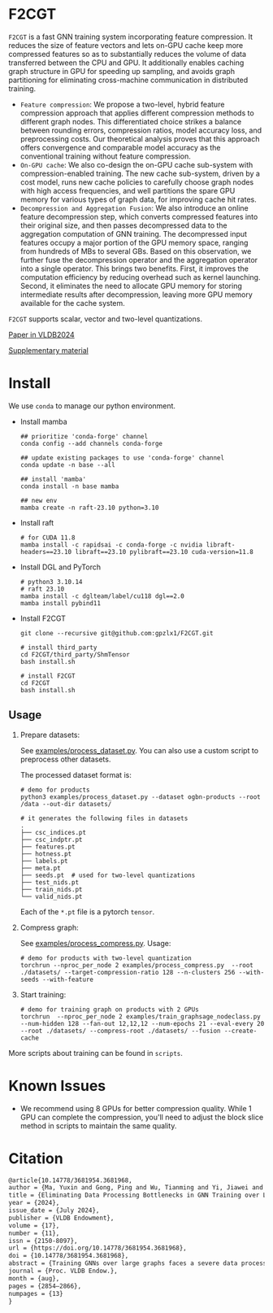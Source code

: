 # F2CGT

`F2CGT` is a fast GNN training system incorporating feature compression. It reduces the size of feature vectors and lets on-GPU cache keep more compressed features so as to substantially reduces the volume of data transferred between the CPU and GPU. It additionally enables caching graph structure in GPU for speeding up sampling, and avoids graph partitioning for eliminating cross-machine communication in distributed training. 

* `Feature compression`: We propose a two-level, hybrid feature compression approach that applies different compression methods to different graph nodes. This differentiated choice strikes a balance between rounding errors, compression ratios, model accuracy loss, and  preprocessing costs. Our theoretical analysis proves that this approach offers convergence and comparable model accuracy as the conventional training without feature compression.
* `On-GPU cache`: We also co-design the on-GPU cache sub-system with compression-enabled training. The new cache sub-system, driven by a cost model, runs new cache policies to carefully choose graph nodes with high access frequencies, and well partitions the spare GPU memory for various types of graph data, for improving cache hit rates.
* `Decompression and Aggregation Fusion`: We also introduce an online feature decompression step, which converts compressed features into their original size, and then passes decompressed data to the aggregation computation of GNN training. The decompressed input features occupy a major portion of the GPU memory space, ranging from hundreds of MBs to several GBs. Based on this observation, we further fuse the decompression operator and the aggregation operator into a single operator. This brings two benefits. First, it improves the computation efficiency by reducing overhead such as kernel launching. Second, it eliminates the need to allocate GPU memory for storing intermediate results after decompression, leaving more GPU memory available for the cache system.

`F2CGT` supports scalar, vector and two-level quantizations.

[Paper in VLDB2024](https://dl.acm.org/doi/10.14778/3681954.3681968)

[Supplementary material](https://github.com/gpzlx1/F2CGT-supplemental)

# Install
We use `conda` to manage our python environment.

* Install mamba

  ```shell
  ## prioritize 'conda-forge' channel
  conda config --add channels conda-forge
  
  ## update existing packages to use 'conda-forge' channel
  conda update -n base --all
  
  ## install 'mamba'
  conda install -n base mamba
  
  ## new env
  mamba create -n raft-23.10 python=3.10
  ```

* Install raft

  ```shell
  # for CUDA 11.8
  mamba install -c rapidsai -c conda-forge -c nvidia libraft-headers==23.10 libraft==23.10 pylibraft==23.10 cuda-version=11.8
  ```

* Install DGL and PyTorch

  ```shell
  # python3 3.10.14
  # raft 23.10
  mamba install -c dglteam/label/cu118 dgl==2.0
  mamba install pybind11
  ```

* Install F2CGT

   ```shell
   git clone --recursive git@github.com:gpzlx1/F2CGT.git

   # install third_party
   cd F2CGT/third_party/ShmTensor
   bash install.sh

   # install F2CGT
   cd F2CGT
   bash install.sh
   ```

## Usage

1. Prepare datasets:

   See [examples/process_dataset.py](./examples/process_dataset.py). You can also use a custom script to preprocess other datasets.

   The processed dataset format is:

   ```shell
   # demo for products
   python3 examples/process_dataset.py --dataset ogbn-products --root /data --out-dir datasets/

   # it generates the following files in datasets
   .
   ├── csc_indices.pt
   ├── csc_indptr.pt
   ├── features.pt
   ├── hotness.pt
   ├── labels.pt
   ├── meta.pt
   ├── seeds.pt  # used for two-level quantizations
   ├── test_nids.pt
   ├── train_nids.pt
   └── valid_nids.pt
   ```

   Each of the `*.pt` file is a pytorch `tensor`.

2. Compress graph:

   See [examples/process_compress.py](./examples/process_compress.py). Usage:

   ```shell
   # demo for products with two-level quantization
   torchrun --nproc_per_node 2 examples/process_compress.py  --root ./datasets/ --target-compression-ratio 128 --n-clusters 256 --with-seeds --with-feature
   ```

3. Start training:
     ```shell
     # demo for training graph on products with 2 GPUs
     torchrun  --nproc_per_node 2 examples/train_graphsage_nodeclass.py --num-hidden 128 --fan-out 12,12,12 --num-epochs 21 --eval-every 20 --root ./datasets/ --compress-root ./datasets/ --fusion --create-cache
     ```

More scripts about training can be found in `scripts`.

# Known Issues

* We recommend using 8 GPUs for better compression quality. While 1 GPU can complete the compression, you'll need to adjust the block slice method in scripts to maintain the same quality.

# Citation
```latex
@article{10.14778/3681954.3681968,
author = {Ma, Yuxin and Gong, Ping and Wu, Tianming and Yi, Jiawei and Yang, Chengru and Li, Cheng and Peng, Qirong and Xie, Guiming and Bao, Yongcheng and Liu, Haifeng and Xu, Yinlong},
title = {Eliminating Data Processing Bottlenecks in GNN Training over Large Graphs via Two-level Feature Compression},
year = {2024},
issue_date = {July 2024},
publisher = {VLDB Endowment},
volume = {17},
number = {11},
issn = {2150-8097},
url = {https://doi.org/10.14778/3681954.3681968},
doi = {10.14778/3681954.3681968},
abstract = {Training GNNs over large graphs faces a severe data processing bottleneck, involving both sampling and feature loading. To tackle this issue, we introduce F2CGT, a fast GNN training system incorporating feature compression. To avoid potential accuracy degradation, we propose a two-level, hybrid feature compression approach that applies different compression methods to various graph nodes. This differentiated choice strikes a balance between rounding errors, compression ratios, model accuracy loss, and preprocessing costs. Our theoretical analysis proves that this approach offers convergence and comparable model accuracy as the conventional training without feature compression. Additionally, we also co-design the on-GPU cache sub-system with compression-enabled training within F2CGT. The new cache sub-system, driven by a cost model, runs new cache policies to carefully choose graph nodes with high access frequencies, and well partitions the spare GPU memory for various types of graph data, for improving cache hit rates. Finally, extensive evaluation of F2CGT on two popular GNN models and four datasets, including three large public datasets, demonstrates that F2CGT achieves a compression ratio of up to 128 and provides GNN training speedups of 1.23-2.56\texttimes{} and 3.58--71.46\texttimes{} for single-machine and distributed training, respectively, with up to 32 GPUs and marginal accuracy loss.},
journal = {Proc. VLDB Endow.},
month = {aug},
pages = {2854–2866},
numpages = {13}
}
```
